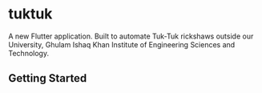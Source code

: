 # tuktuk

A new Flutter application. Built to automate Tuk-Tuk rickshaws outside our University, Ghulam Ishaq Khan Institute  of Engineering Sciences and Technology.

## Getting Started


